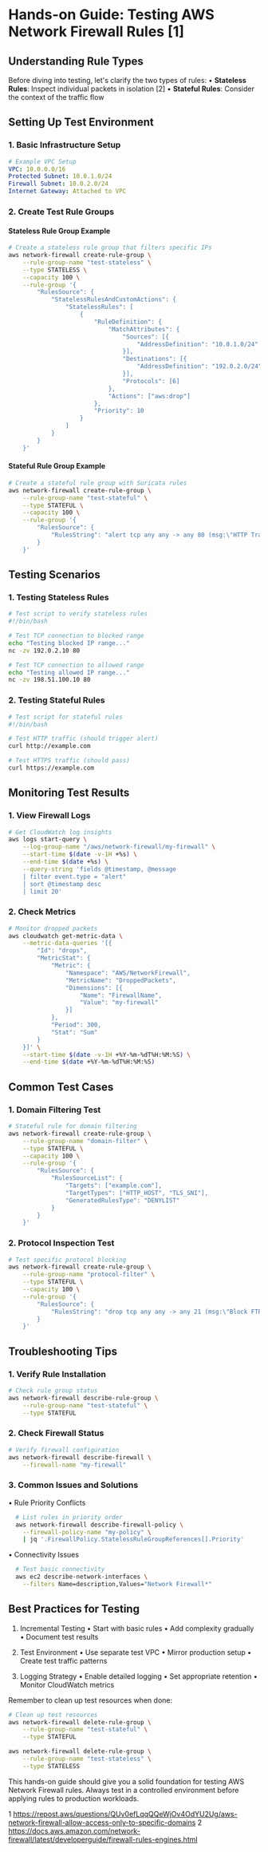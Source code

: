 # Hands-on Guide: Testing AWS Network Firewall Rules [1]

## Understanding Rule Types
Before diving into testing, let's clarify the two types of rules:
• **Stateless Rules**: Inspect individual packets in isolation [2]
• **Stateful Rules**: Consider the context of the traffic flow

## Setting Up Test Environment

### 1. Basic Infrastructure Setup
```yaml
# Example VPC Setup
VPC: 10.0.0.0/16
Protected Subnet: 10.0.1.0/24
Firewall Subnet: 10.0.2.0/24
Internet Gateway: Attached to VPC
```

### 2. Create Test Rule Groups

#### Stateless Rule Group Example
```bash
# Create a stateless rule group that filters specific IPs
aws network-firewall create-rule-group \
    --rule-group-name "test-stateless" \
    --type STATELESS \
    --capacity 100 \
    --rule-group '{
        "RulesSource": {
            "StatelessRulesAndCustomActions": {
                "StatelessRules": [
                    {
                        "RuleDefinition": {
                            "MatchAttributes": {
                                "Sources": [{
                                    "AddressDefinition": "10.0.1.0/24"
                                }],
                                "Destinations": [{
                                    "AddressDefinition": "192.0.2.0/24"
                                }],
                                "Protocols": [6]
                            },
                            "Actions": ["aws:drop"]
                        },
                        "Priority": 10
                    }
                ]
            }
        }
    }'
```

#### Stateful Rule Group Example
```bash
# Create a stateful rule group with Suricata rules
aws network-firewall create-rule-group \
    --rule-group-name "test-stateful" \
    --type STATEFUL \
    --capacity 100 \
    --rule-group '{
        "RulesSource": {
            "RulesString": "alert tcp any any -> any 80 (msg:\"HTTP Traffic\"; sid:1; rev:1;)\npass tcp any any -> any 443 (msg:\"HTTPS Traffic\"; sid:2; rev:1;)"
        }
    }'
```

## Testing Scenarios

### 1. Testing Stateless Rules

```bash
# Test script to verify stateless rules
#!/bin/bash

# Test TCP connection to blocked range
echo "Testing blocked IP range..."
nc -zv 192.0.2.10 80

# Test TCP connection to allowed range
echo "Testing allowed IP range..."
nc -zv 198.51.100.10 80
```

### 2. Testing Stateful Rules

```bash
# Test script for stateful rules
#!/bin/bash

# Test HTTP traffic (should trigger alert)
curl http://example.com

# Test HTTPS traffic (should pass)
curl https://example.com
```

## Monitoring Test Results

### 1. View Firewall Logs
```bash
# Get CloudWatch log insights
aws logs start-query \
    --log-group-name "/aws/network-firewall/my-firewall" \
    --start-time $(date -v-1H +%s) \
    --end-time $(date +%s) \
    --query-string 'fields @timestamp, @message
    | filter event.type = "alert"
    | sort @timestamp desc
    | limit 20'
```

### 2. Check Metrics
```bash
# Monitor dropped packets
aws cloudwatch get-metric-data \
    --metric-data-queries '[{
        "Id": "drops",
        "MetricStat": {
            "Metric": {
                "Namespace": "AWS/NetworkFirewall",
                "MetricName": "DroppedPackets",
                "Dimensions": [{
                    "Name": "FirewallName",
                    "Value": "my-firewall"
                }]
            },
            "Period": 300,
            "Stat": "Sum"
        }
    }]' \
    --start-time $(date -v-1H +%Y-%m-%dT%H:%M:%S) \
    --end-time $(date +%Y-%m-%dT%H:%M:%S)
```

## Common Test Cases

### 1. Domain Filtering Test
```bash
# Stateful rule for domain filtering
aws network-firewall create-rule-group \
    --rule-group-name "domain-filter" \
    --type STATEFUL \
    --capacity 100 \
    --rule-group '{
        "RulesSource": {
            "RulesSourceList": {
                "Targets": ["example.com"],
                "TargetTypes": ["HTTP_HOST", "TLS_SNI"],
                "GeneratedRulesType": "DENYLIST"
            }
        }
    }'
```

### 2. Protocol Inspection Test
```bash
# Test specific protocol blocking
aws network-firewall create-rule-group \
    --rule-group-name "protocol-filter" \
    --type STATEFUL \
    --capacity 100 \
    --rule-group '{
        "RulesSource": {
            "RulesString": "drop tcp any any -> any 21 (msg:\"Block FTP\"; sid:100; rev:1;)"
        }
    }'
```

## Troubleshooting Tips

### 1. Verify Rule Installation
```bash
# Check rule group status
aws network-firewall describe-rule-group \
    --rule-group-name "test-stateful" \
    --type STATEFUL
```

### 2. Check Firewall Status
```bash
# Verify firewall configuration
aws network-firewall describe-firewall \
    --firewall-name "my-firewall"
```

### 3. Common Issues and Solutions
• Rule Priority Conflicts
```bash
  # List rules in priority order
  aws network-firewall describe-firewall-policy \
    --firewall-policy-name "my-policy" \
    | jq '.FirewallPolicy.StatelessRuleGroupReferences[].Priority'
```

• Connectivity Issues
```bash
  # Test basic connectivity
  aws ec2 describe-network-interfaces \
    --filters Name=description,Values="Network Firewall*"
```

## Best Practices for Testing

1. Incremental Testing
   • Start with basic rules
   • Add complexity gradually
   • Document test results

2. Test Environment
   • Use separate test VPC
   • Mirror production setup
   • Create test traffic patterns

3. Logging Strategy
   • Enable detailed logging
   • Set appropriate retention
   • Monitor CloudWatch metrics

Remember to clean up test resources when done:
```bash
# Clean up test resources
aws network-firewall delete-rule-group \
    --rule-group-name "test-stateful" \
    --type STATEFUL

aws network-firewall delete-rule-group \
    --rule-group-name "test-stateless" \
    --type STATELESS
```

This hands-on guide should give you a solid foundation for testing AWS Network Firewall rules. Always test in a controlled environment before applying rules to production workloads.

1 https://repost.aws/questions/QUv0efLqqQQeWjOv4OdYU2Ug/aws-network-firewall-allow-access-only-to-specific-domains
2 https://docs.aws.amazon.com/network-firewall/latest/developerguide/firewall-rules-engines.html
